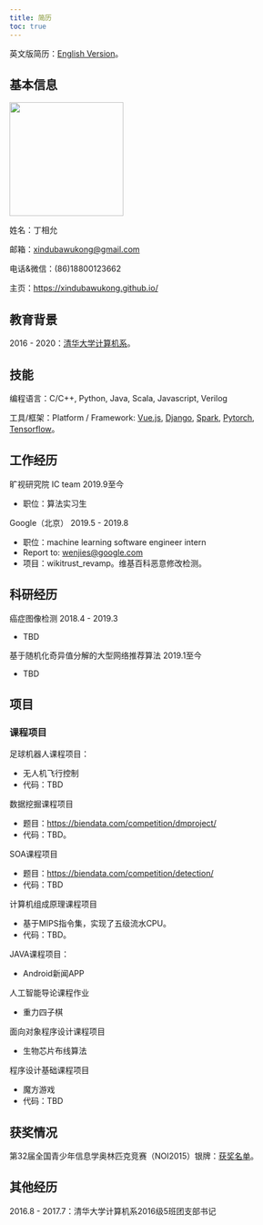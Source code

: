 ```yaml
---
title: 简历
toc: true
---
```

英文版简历：<a href="https://xindubawukong.github.io/resume/resume-en/">English Version</a>。

## 基本信息

<img src="https://i.postimg.cc/PqfYBbsV/Wechat-IMG14.jpg" height=200>

姓名：丁相允

邮箱：xindubawukong@gmail.com

电话&微信：(86)18800123662

主页：https://xindubawukong.github.io/

## 教育背景

2016 - 2020：<a href="http://www.cs.tsinghua.edu.cn/">清华大学计算机系</a>。

## 技能

编程语言：C/C++, Python, Java, Scala, Javascript, Verilog

工具/框架：Platform / Framework: <a href="https://vuejs.org/">Vue.js</a>, <a href="https://www.djangoproject.com/">Django</a>, <a href="https://spark.apache.org/">Spark</a>, <a href="https://pytorch.org/">Pytorch</a>, <a href="https://www.tensorflow.org/">Tensorflow</a>。

## 工作经历

旷视研究院 IC team 2019.9至今
- 职位：算法实习生

Google（北京） 2019.5 - 2019.8

- 职位：machine learning software engineer intern
- Report to: wenjies@google.com
- 项目：wikitrust_revamp。维基百科恶意修改检测。

## 科研经历

癌症图像检测 2018.4 - 2019.3

- TBD

基于随机化奇异值分解的大型网络推荐算法 2019.1至今

- TBD

## 项目

### 课程项目

足球机器人课程项目：

- 无人机飞行控制
- 代码：TBD

数据挖掘课程项目

- 题目：https://biendata.com/competition/dmproject/
- 代码：TBD。

SOA课程项目

- 题目：https://biendata.com/competition/detection/
- 代码：TBD

计算机组成原理课程项目

- 基于MIPS指令集，实现了五级流水CPU。
- 代码：TBD。

JAVA课程项目：

- Android新闻APP

人工智能导论课程作业

- 重力四子棋

面向对象程序设计课程项目

- 生物芯片布线算法

程序设计基础课程项目

- 魔方游戏
- 代码：TBD

## 获奖情况

第32届全国青少年信息学奥林匹克竞赛（NOI2015）银牌：<a href="http://www.noi.cn/RequireFile.do?fid=GDBMTjQT&attach=n">获奖名单</a>。

## 其他经历

2016.8 - 2017.7：清华大学计算机系2016级5班团支部书记